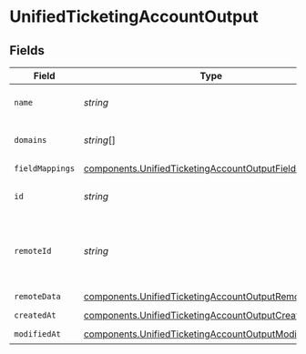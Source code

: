 # UnifiedTicketingAccountOutput


## Fields

| Field                                                                                                                          | Type                                                                                                                           | Required                                                                                                                       | Description                                                                                                                    |
| ------------------------------------------------------------------------------------------------------------------------------ | ------------------------------------------------------------------------------------------------------------------------------ | ------------------------------------------------------------------------------------------------------------------------------ | ------------------------------------------------------------------------------------------------------------------------------ |
| `name`                                                                                                                         | *string*                                                                                                                       | :heavy_check_mark:                                                                                                             | The name of the account                                                                                                        |
| `domains`                                                                                                                      | *string*[]                                                                                                                     | :heavy_minus_sign:                                                                                                             | The domains of the account                                                                                                     |
| `fieldMappings`                                                                                                                | [components.UnifiedTicketingAccountOutputFieldMappings](../../models/components/unifiedticketingaccountoutputfieldmappings.md) | :heavy_check_mark:                                                                                                             | N/A                                                                                                                            |
| `id`                                                                                                                           | *string*                                                                                                                       | :heavy_minus_sign:                                                                                                             | The UUID of the account                                                                                                        |
| `remoteId`                                                                                                                     | *string*                                                                                                                       | :heavy_minus_sign:                                                                                                             | The id of the account in the context of the 3rd Party                                                                          |
| `remoteData`                                                                                                                   | [components.UnifiedTicketingAccountOutputRemoteData](../../models/components/unifiedticketingaccountoutputremotedata.md)       | :heavy_check_mark:                                                                                                             | N/A                                                                                                                            |
| `createdAt`                                                                                                                    | [components.UnifiedTicketingAccountOutputCreatedAt](../../models/components/unifiedticketingaccountoutputcreatedat.md)         | :heavy_check_mark:                                                                                                             | N/A                                                                                                                            |
| `modifiedAt`                                                                                                                   | [components.UnifiedTicketingAccountOutputModifiedAt](../../models/components/unifiedticketingaccountoutputmodifiedat.md)       | :heavy_check_mark:                                                                                                             | N/A                                                                                                                            |